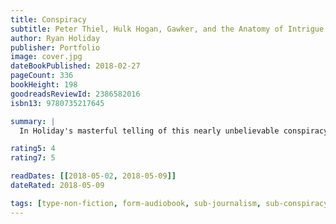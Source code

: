 ```yaml
---
title: Conspiracy
subtitle: Peter Thiel, Hulk Hogan, Gawker, and the Anatomy of Intrigue
author: Ryan Holiday
publisher: Portfolio
image: cover.jpg
dateBookPublished: 2018-02-27
pageCount: 336
bookHeight: 198
goodreadsReviewId: 2386582016
isbn13: 9780735217645

summary: |
  In Holiday's masterful telling of this nearly unbelievable conspiracy, informed by interviews with all the key players, this case transcends the narrative of how one billionaire took down a media empire or the current state of the free press. It's a study in power, strategy, and one of the most wildly ambitious - and successful - secret plots in recent memory.

rating5: 4
rating7: 5

readDates: [[2018-05-02, 2018-05-09]]
dateRated: 2018-05-09

tags: [type-non-fiction, form-audiobook, sub-journalism, sub-conspiracy]
---
```

